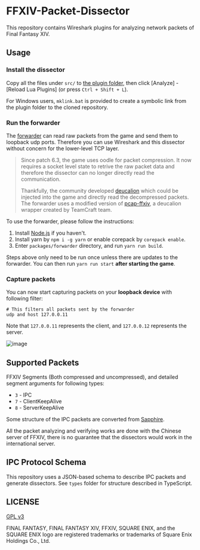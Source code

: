 # FFXIV-Packet-Dissector

This repository contains Wireshark plugins for analyzing network packets of Final Fantasy XIV.

## Usage

### Install the dissector

Copy all the files under `src/` to [the plugin folder](https://www.wireshark.org/docs/wsug_html_chunked/ChPluginFolders.html), then click \[Analyze] -
\[Reload Lua Plugins] (or press `Ctrl + Shift + L`).

For Windows users, `mklink.bat` is provided to create a symbolic link from the plugin folder to the cloned repository.

### Run the forwarder

The [forwarder](packages/forwarder) can read raw packets from the game and send them to loopback udp ports. Therefore you can use Wireshark and this dissector
without concern for the lower-level TCP layer.

> Since patch 6.3, the game uses oodle for packet compression. It now requires a socket level state to retrive the raw packet data and therefore the
> dissector can no longer directly read the communication.
>
> Thankfully, the community developed [deucalion](https://github.com/ff14wed/deucalion) which could be injected into the game and directly read the
> decompressed packets. The forwarder uses a modified version of [pcap-ffxiv](https://github.com/ffxiv-teamcraft/pcap-ffxiv), a deucalion wrapper
> created by TeamCraft team.

To use the forwarder, please follow the instructions:

1. Install [Node.js](https://nodejs.org/) if you haven't.
2. Install yarn by `npm i -g yarn` or enable corepack by `corepack enable`.
3. Enter `packages/forwarder` directory, and run `yarn run build`.

Steps above only need to be run once unless there are updates to the forwarder. You can then run `yarn run start` **after starting the game**.

### Capture packets

You can now start capturing packets on your **loopback device** with following filter:

```
# This filters all packets sent by the forwarder
udp and host 127.0.0.11
```

Note that `127.0.0.11` represents the client, and `127.0.0.12` represents the server.

![image](https://user-images.githubusercontent.com/2197479/68070741-31e87c00-fdad-11e9-9ced-86f2fce3d17e.png)

## Supported Packets

FFXIV Segments (Both compressed and uncompressed), and detailed segment arguments for following types:

- `3` - IPC
- `7` - ClientKeepAlive
- `8` - ServerKeepAlive

Some structure of the IPC packets are converted from [Sapphire](https://github.com/SapphireServer/Sapphire/).

All the packet analyzing and verifying works are done with the Chinese server of FFXIV, there is no guarantee
that the dissectors would work in the international server.

## IPC Protocol Schema

This repository uses a JSON-based schema to describe IPC packets and generate dissectors. See `types` folder
for structure described in TypeScript.

## LICENSE

[GPL v3](LICENSE)

FINAL FANTASY, FINAL FANTASY XIV, FFXIV, SQUARE ENIX, and the SQUARE ENIX logo are registered trademarks or trademarks of Square Enix Holdings Co., Ltd.
